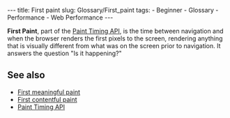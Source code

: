 --- title: First paint slug: Glossary/First\_paint tags: - Beginner - Glossary - Performance - Web Performance ---

<span class="seoSummary">**First Paint**, part of the [Paint Timing API](/en-US/docs/Web/PerformancePaintTiming), is the time between navigation and when the browser renders the first pixels to the screen, </span>rendering anything that is visually different from what was on the screen prior to navigation. It answers the question "Is it happening?"

See also
--------

-   [First meaningful paint](/en-US/docs/Glossary/first_meaningful_paint)
-   [First contentful paint](/en-US/docs/Glossary/First_contentful_paint)
-   [Paint Timing API](/en-US/docs/Web/PerformancePaintTiming)
